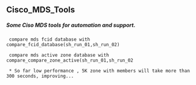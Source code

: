 ##  Cisco_MDS_Tools

##### Some Ciso MDS tools for automation and support. 

     compare mds fcid database with compare_fcid_database(sh_run_01,sh_run_02)
     
     compare mds active zone database with compare_compare_zone_active(sh_run_01,sh_run_02
     
     * So far low performance , 5K zone with members will take more than 300 seconds, improving...

     
     